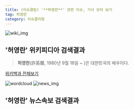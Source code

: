 ```yaml
---
title: (이슈클립) '**허영란**' 관련 이슈, 기사 모아 보기
tag: 허영란
category: 이슈클리핑
---
```

![wiki_img](https://user-images.githubusercontent.com/42597476/44503234-41136a80-a6d0-11e8-9071-6fc6418eafe4.png)
## **'**허영란**'** 위키피디아 검색결과
>**허영란**(許英蘭, 1980년 9월 16일 ~ )은 대한민국의 배우이다.

<a href="https://ko.wikipedia.org/wiki/허영란" target="_blank">위키백과 전체보기</a>

![wordcloud](https://s3.ap-northeast-2.amazonaws.com/lyrics101-wordcloud/2018-09-15-1537004838.png)
![news_img](https://user-images.githubusercontent.com/42597476/44507050-1206f400-a6e4-11e8-8d98-7ffbfebb353f.png)
## **'**허영란**'** 뉴스속보 검색결과

